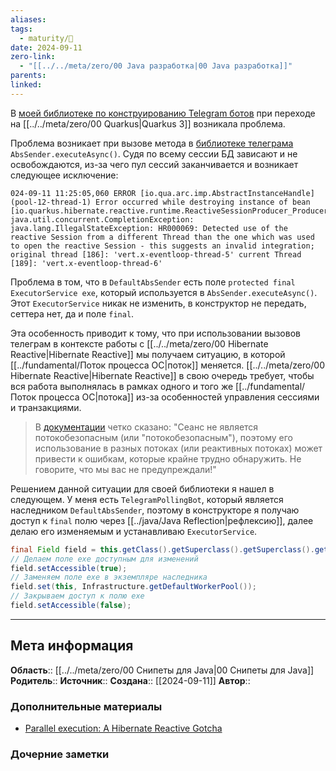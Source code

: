 ```yaml
---
aliases: 
tags:
  - maturity/🌱
date: 2024-09-11
zero-link:
  - "[[../../meta/zero/00 Java разработка|00 Java разработка]]"
parents: 
linked: 
---
```

В [моей библиотеке по конструированию Telegram ботов](https://git.struchkov.dev/Godfather-Bots/telegram-bot) при переходе на [[../../meta/zero/00 Quarkus|Quarkus 3]] возникала проблема. 

Проблема возникает при вызове метода в [библиотеке телеграма](https://mvnrepository.com/artifact/org.telegram/telegrambots) `AbsSender.executeAsync()`. Судя по всему сессии БД зависают и не освобождаются, из-за чего пул сессий заканчивается и возникает следующее исключение:

```shell
024-09-11 11:25:05,060 ERROR [io.qua.arc.imp.AbstractInstanceHandle] (pool-12-thread-1) Error occurred while destroying instance of bean [io.quarkus.hibernate.reactive.runtime.ReactiveSessionProducer_ProducerMethod_createMutinySession_1321d110ee9e92bda147899150401e0a136779c7_Bean]: java.util.concurrent.CompletionException: java.lang.IllegalStateException: HR000069: Detected use of the reactive Session from a different Thread than the one which was used to open the reactive Session - this suggests an invalid integration; original thread [186]: 'vert.x-eventloop-thread-5' current Thread [189]: 'vert.x-eventloop-thread-6'
```

Проблема в том, что в `DefaultAbsSender` есть поле `protected final ExecutorService exe`, который используется в `AbsSender.executeAsync()`. Этот `ExecutorService` никак не изменить, в конструктор не передать, сеттера нет, да и поле `final`. 

Эта особенность приводит к тому, что при использовании вызовов телеграм в контексте работы с [[../../meta/zero/00 Hibernate Reactive|Hibernate Reactive]] мы получаем ситуацию, в которой [[../fundamental/Поток процесса ОС|поток]] меняется. [[../../meta/zero/00 Hibernate Reactive|Hibernate Reactive]] в свою очередь требует, чтобы вся работа выполнялась в рамках одного и того же [[../fundamental/Поток процесса ОС|потока]] из-за особенностей управления сессиями и транзакциями. 

> В [документации](https://hibernate.org/reactive/documentation/2.0/reference/html_single/#_sessions_and_vert_x_contexts) четко сказано: "Сеанс не является потокобезопасным (или "потокобезопасным"), поэтому его использование в разных потоках (или реактивных потоках) может привести к ошибкам, которые крайне трудно обнаружить. Не говорите, что мы вас не предупреждали!"

Решением данной ситуации для своей библиотеки я нашел в следующем. У меня есть `TelegramPollingBot`, который является наследником `DefaultAbsSender`, поэтому в конструкторе я получаю доступ к `final` полю через [[../java/Java Reflection|рефлексию]], далее делаю его изменяемым и устанавливаю `ExecutorService`.

```java
final Field field = this.getClass().getSuperclass().getSuperclass().getDeclaredField("exe");  
// Делаем поле exe доступным для изменений  
field.setAccessible(true);  
// Заменяем поле exe в экземпляре наследника  
field.set(this, Infrastructure.getDefaultWorkerPool());  
// Закрываем доступ к полю exe  
field.setAccessible(false);
```

***
## Мета информация
**Область**:: [[../../meta/zero/00 Снипеты для Java|00 Снипеты для Java]]
**Родитель**:: 
**Источник**:: 
**Создана**:: [[2024-09-11]]
**Автор**:: 
### Дополнительные материалы
- [Parallel execution: A Hibernate Reactive Gotcha](https://blog.lunatech.com/posts/2023-05-19-hibernate-reactive-gotchas)
### Дочерние заметки
<!-- QueryToSerialize: LIST FROM [[]] WHERE contains(Родитель, this.file.link) or contains(parents, this.file.link) -->

